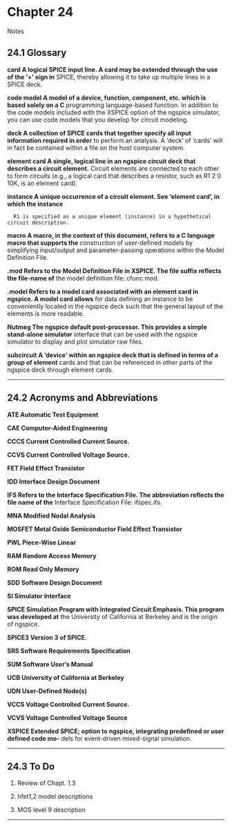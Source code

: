 # Chapter 24

 Notes

## 24.1 Glossary

**card A logical SPICE input line. A card may be extended through the use of the ‘+’ sign in**
SPICE, thereby allowing it to take up multiple lines in a SPICE deck.

**code model A model of a device, function, component, etc. which is based solely on a C**
programming language-based function. In addition to the code models included with the
XSPICE option of the ngspice simulator, you can use code models that you develop for
circuit modeling.

**deck A collection of SPICE cards that together specify all input information required in order**
to perform an analysis. A ‘deck’ of ‘cards’ will in fact be contained within a file on the
host computer system.

**element card A single, logical line in an ngspice circuit deck that describes a circuit element.**
Circuit elements are connected to each other to form circuits (e.g., a logical card that
describes a resistor, such as R1 2 0 10K, is an element card).

**instance A unique occurrence of a circuit element. See ‘element card’, in which the instance**
```
  R1 is specified as a unique element (instance) in a hypothetical circuit description.

```
**macro A macro, in the context of this document, refers to a C language macro that supports the**
construction of user-defined models by simplifying input/output and parameter-passing
operations within the Model Definition File.

**.mod Refers to the Model Definition File in XSPICE. The file suffix reflects the file-name of**
the model definition file: cfunc.mod.

**.model Refers to a model card associated with an element card in ngspice. A model card allows**
for data defining an instance to be conveniently located in the ngspice deck such that the
general layout of the elements is more readable.

**Nutmeg The ngspice default post-processor. This provides a simple stand-alone simulator**
interface that can be used with the ngspice simulator to display and plot simulator raw
files.

**subcircuit A ‘device’ within an ngspice deck that is defined in terms of a group of element**
cards and that can be referenced in other parts of the ngspice deck through element cards.


-----

## 24.2 Acronyms and Abbreviations

**ATE Automatic Test Equipment**

**CAE Computer-Aided Engineering**

**CCCS Current Controlled Current Source.**

**CCVS Current Controlled Voltage Source.**

**FET Field Effect Transistor**

**IDD Interface Design Document**

**IFS Refers to the Interface Specification File. The abbreviation reflects the file name of the**
Interface Specification File: ifspec.ifs.

**MNA Modified Nodal Analysis**

**MOSFET Metal Oxide Semiconductor Field Effect Transistor**

**PWL Piece-Wise Linear**

**RAM Random Access Memory**

**ROM Read Only Memory**

**SDD Software Design Document**

**SI Simulator Interface**

**SPICE Simulation Program with Integrated Circuit Emphasis. This program was developed at**
the University of California at Berkeley and is the origin of ngspice.

**SPICE3 Version 3 of SPICE.**

**SRS Software Requirements Specification**

**SUM Software User’s Manual**

**UCB University of California at Berkeley**

**UDN User-Defined Node(s)**

**VCCS Voltage Controlled Current Source.**

**VCVS Voltage Controlled Voltage Source**

**XSPICE Extended SPICE; option to ngspice, integrating predefined or user defined code mo-**
dels for event-driven mixed-signal simulation.


-----

## 24.3 To Do

1. Review of Chapt. 1.3

2. hfet1,2 model descriptions

3. MOS level 9 description


-----


